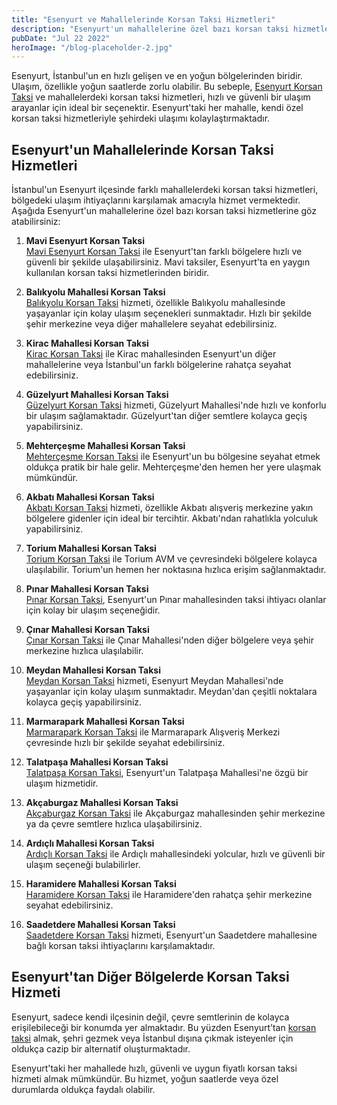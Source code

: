 ```yaml
---
title: "Esenyurt ve Mahallelerinde Korsan Taksi Hizmetleri"
description: "Esenyurt'un mahallelerine özel bazı korsan taksi hizmetlerine göz atabilirsiniz"
pubDate: "Jul 22 2022"
heroImage: "/blog-placeholder-2.jpg"
---
```

Esenyurt, İstanbul'un en hızlı gelişen ve en yoğun bölgelerinden biridir. Ulaşım, özellikle yoğun saatlerde zorlu olabilir. Bu sebeple, [Esenyurt Korsan Taksi](https://mavitaksi.com/korsan-taksi-esenyurt) ve mahallelerdeki korsan taksi hizmetleri, hızlı ve güvenli bir ulaşım arayanlar için ideal bir seçenektir. Esenyurt'taki her mahalle, kendi özel korsan taksi hizmetleriyle şehirdeki ulaşımı kolaylaştırmaktadır.

## Esenyurt'un Mahallelerinde Korsan Taksi Hizmetleri

İstanbul'un Esenyurt ilçesinde farklı mahallelerdeki korsan taksi hizmetleri, bölgedeki ulaşım ihtiyaçlarını karşılamak amacıyla hizmet vermektedir. Aşağıda Esenyurt'un mahallelerine özel bazı korsan taksi hizmetlerine göz atabilirsiniz:

1. **Mavi Esenyurt Korsan Taksi**  
   [Mavi Esenyurt Korsan Taksi](https://mavitaksi.com/mavi-esenyurt-korsan-taksi) ile Esenyurt'tan farklı bölgelere hızlı ve güvenli bir şekilde ulaşabilirsiniz. Mavi taksiler, Esenyurt'ta en yaygın kullanılan korsan taksi hizmetlerinden biridir.

2. **Balıkyolu Mahallesi Korsan Taksi**  
   [Balıkyolu Korsan Taksi](https://mavitaksi.com/balikyolu-korsan-taksi) hizmeti, özellikle Balıkyolu mahallesinde yaşayanlar için kolay ulaşım seçenekleri sunmaktadır. Hızlı bir şekilde şehir merkezine veya diğer mahallelere seyahat edebilirsiniz.

3. **Kirac Mahallesi Korsan Taksi**  
   [Kirac Korsan Taksi](https://mavitaksi.com/kirac-korsan-taksi) ile Kirac mahallesinden Esenyurt'un diğer mahallelerine veya İstanbul'un farklı bölgelerine rahatça seyahat edebilirsiniz.

4. **Güzelyurt Mahallesi Korsan Taksi**  
   [Güzelyurt Korsan Taksi](https://mavitaksi.com/guzelyurt-korsan-taksi) hizmeti, Güzelyurt Mahallesi'nde hızlı ve konforlu bir ulaşım sağlamaktadır. Güzelyurt'tan diğer semtlere kolayca geçiş yapabilirsiniz.

5. **Mehterçeşme Mahallesi Korsan Taksi**  
   [Mehterçeşme Korsan Taksi](https://mavitaksi.com/mehtercesme-korsan-taksi) ile Esenyurt'un bu bölgesine seyahat etmek oldukça pratik bir hale gelir. Mehterçeşme'den hemen her yere ulaşmak mümkündür.

6. **Akbatı Mahallesi Korsan Taksi**  
   [Akbatı Korsan Taksi](https://mavitaksi.com/akbati-korsan-taksi) hizmeti, özellikle Akbatı alışveriş merkezine yakın bölgelere gidenler için ideal bir tercihtir. Akbatı'ndan rahatlıkla yolculuk yapabilirsiniz.

7. **Torium Mahallesi Korsan Taksi**  
   [Torium Korsan Taksi](https://mavitaksi.com/torium-korsan-taksi) ile Torium AVM ve çevresindeki bölgelere kolayca ulaşılabilir. Torium'un hemen her noktasına hızlıca erişim sağlanmaktadır.

8. **Pınar Mahallesi Korsan Taksi**  
   [Pınar Korsan Taksi](https://mavitaksi.com/pinar-korsan-taksi), Esenyurt'un Pınar mahallesinden taksi ihtiyacı olanlar için kolay bir ulaşım seçeneğidir.

9. **Çınar Mahallesi Korsan Taksi**  
   [Çınar Korsan Taksi](https://mavitaksi.com/cinar-korsan-taksi) ile Çınar Mahallesi'nden diğer bölgelere veya şehir merkezine hızlıca ulaşılabilir.

10. **Meydan Mahallesi Korsan Taksi**  
    [Meydan Korsan Taksi](https://mavitaksi.com/meydan-korsan-taksi) hizmeti, Esenyurt Meydan Mahallesi'nde yaşayanlar için kolay ulaşım sunmaktadır. Meydan'dan çeşitli noktalara kolayca geçiş yapabilirsiniz.

11. **Marmarapark Mahallesi Korsan Taksi**  
    [Marmarapark Korsan Taksi](https://mavitaksi.com/marmarapark-korsan-taksi) ile Marmarapark Alışveriş Merkezi çevresinde hızlı bir şekilde seyahat edebilirsiniz.

12. **Talatpaşa Mahallesi Korsan Taksi**  
    [Talatpaşa Korsan Taksi](https://mavitaksi.com/talatpasa-korsan-taksi), Esenyurt'un Talatpaşa Mahallesi'ne özgü bir ulaşım hizmetidir.

13. **Akçaburgaz Mahallesi Korsan Taksi**  
    [Akçaburgaz Korsan Taksi](https://mavitaksi.com/akcaburgaz-korsan-taksi) ile Akçaburgaz mahallesinden şehir merkezine ya da çevre semtlere hızlıca ulaşabilirsiniz.

14. **Ardıçlı Mahallesi Korsan Taksi**  
    [Ardıçlı Korsan Taksi](https://mavitaksi.com/ardicli-korsan-taksi) ile Ardıçlı mahallesindeki yolcular, hızlı ve güvenli bir ulaşım seçeneği bulabilirler.

15. **Haramidere Mahallesi Korsan Taksi**  
    [Haramidere Korsan Taksi](https://mavitaksi.com/haramidere-korsan-taksi) ile Haramidere'den rahatça şehir merkezine seyahat edebilirsiniz.

16. **Saadetdere Mahallesi Korsan Taksi**  
    [Saadetdere Korsan Taksi](https://mavitaksi.com/saadetdere-korsan-taksi) hizmeti, Esenyurt'un Saadetdere mahallesine bağlı korsan taksi ihtiyaçlarını karşılamaktadır.

## Esenyurt'tan Diğer Bölgelerde Korsan Taksi Hizmeti

Esenyurt, sadece kendi ilçesinin değil, çevre semtlerinin de kolayca erişilebileceği bir konumda yer almaktadır. Bu yüzden Esenyurt’tan [korsan taksi](https://mavitaksi.com/korsan-taksi-esenyurt) almak, şehri gezmek veya İstanbul dışına çıkmak isteyenler için oldukça cazip bir alternatif oluşturmaktadır.

Esenyurt'taki her mahallede hızlı, güvenli ve uygun fiyatlı korsan taksi hizmeti almak mümkündür. Bu hizmet, yoğun saatlerde veya özel durumlarda oldukça faydalı olabilir.
